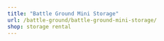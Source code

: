 ```yaml
---
title: "Battle Ground Mini Storage"
url: /battle-ground/battle-ground-mini-storage/
shop: storage rental
---
```

